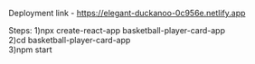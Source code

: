 Deployment link - https://elegant-duckanoo-0c956e.netlify.app

Steps:
1)npx create-react-app basketball-player-card-app<br>
2)cd basketball-player-card-app<br>
3)npm start


